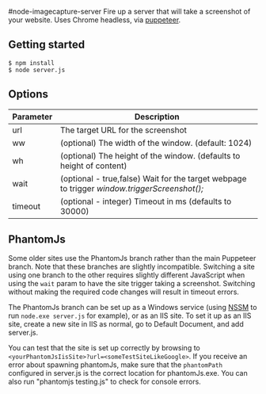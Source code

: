 #node-imagecapture-server
Fire up a server that will take a screenshot of your website. Uses Chrome headless, via [puppeteer](https://github.com/GoogleChrome/puppeteer).

## Getting started

    $ npm install
    $ node server.js


## Options

| Parameter | Description
| --------- | ---------------------------------------------------------
| url       | The target URL for the screenshot
| ww        | (optional) The width of the window. (default: 1024)
| wh        | (optional) The height of the window. (defaults to height of content)
| wait      | (optional - true,false) Wait for the target webpage to trigger *window.triggerScreenshot();*
| timeout   | (optional - integer) Timeout in ms (defaults to 30000)


## PhantomJs

Some older sites use the PhantomJs branch rather than the main Puppeteer branch. Note that these branches are slightly incompatible. Switching a site using one branch to the other requires slightly different JavaScript when using the `wait` param to have the site trigger taking a screenshot. Switching without making the required code changes will result in timeout errors.

The PhantomJs branch can be set up as a Windows service (using [NSSM](https://nssm.cc/) to run `node.exe server.js` for example), or as an IIS site. To set it up as an IIS site, create a new site in IIS as normal, go to Default Document, and add server.js.

You can test that the site is set up correctly by browsing to `<yourPhantomJsIisSite>?url=<someTestSiteLikeGoogle>`. If you receive an error about spawning phantomJs, make sure that the `phantomPath` configured in server.js is the correct location for phantomJs.exe. You can also run "phantomjs testing.js" to check for console errors.
